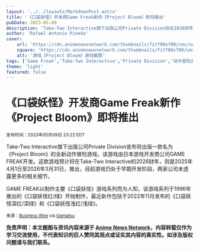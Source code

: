 ```yaml
---
layout: '../../layouts/MarkdownPost.astro'
title: '《口袋妖怪》开发商Game Freak新作《Project Bloom》即将推出'
pubDate: 2023-05-09
description: 'Take-Two Interactive旗下出版公司Private Division将在2026财年内发布日本游戏开发商GAME FREAK的最新动作冒险游戏《Project Bloom》。'
author: 'Rafael Antonio Pineda'
cover:
    url: 'https://cdn.animenewsnetwork.com/thumbnails/fit700x700/cms/news.6/197934/01.jpg'
    square: 'https://cdn.animenewsnetwork.com/thumbnails/fit700x700/cms/news.6/197934/01.jpg'
    alt: '游戏《Project Bloom》游戏截图'
tags: ['Game Freak','Take-Two Interactive','Private Division','动作冒险游戏']
theme: 'light'
featured: false
---
```


<div id="content-zone">
<div class="news">
<div class="text-zone easyread-width">
<div class="KonaBody">

# 《口袋妖怪》开发商Game Freak新作《Project Bloom》即将推出

<small>发布时间：<time datetime="2023-05-09T23:22:18-04:00">2023年05月09日 23:22 EDT</time></small> 

Take-Two Interactive旗下出版公司Private Division宣布将出版一款名为《Project Bloom》的全新动作冒险游戏，该游戏由日本游戏开发商公司GAME FREAK开发。这款游戏预计将在Take-Two Interactive的2026财年，则是2025年4月1日至2026年3月31日，推出，目前游戏仍处于早期开发阶段，两家公司未透露更多的相关细节。

GAME FREAK以制作主要《口袋妖怪》游戏系列而为人知，该游戏系列于1996年推出的《口袋妖怪红/绿》开始制作，最近新作包括于2022年11月发布的《口袋妖怪深红/深绿》和《口袋妖怪浅红/浅绿》。

<small>来源：<a href="https://www.businesswire.com/news/home/20230509005055/en/Private-Division-Announces-Publishing-Partnership-with-Game-Freak" target="_blank">Business Wire</a> via <a href="https://www.gematsu.com/2023/05/private-division-announces-publishing-partnership-with-game-freak-for-action-adventure-title-project-bloom" target="_blank">Gematsu</a></small>

</div>
</div>
</div>
</div>

**免责声明：本文题图与资讯内容来源于 [Anime News Network](http://www.animenewsnetwork.com)，内容转载仅作为学习交流使用，不代表知识的巨人赞同其观点或证实其内容的真实性。如涉及版权问题请与我们联系。**